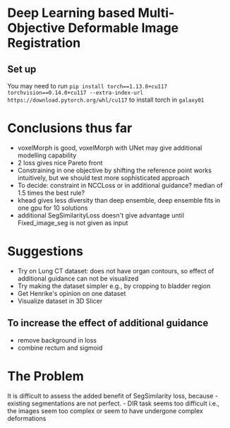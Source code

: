 # Deep Learning based Multi-Objective Deformable Image Registration
## Set up
You may need to run `pip install torch==1.13.0+cu117 torchvision==0.14.0+cu117 --extra-index-url https://download.pytorch.org/whl/cu117` to install torch in `galaxy01`


# Conclusions thus far
- voxelMorph is good, voxelMorph with UNet may give additional modelling capability
- 2 loss gives nice Pareto front
- Constraining in one objective by shifting the reference point works intuitively, but we should test more sophisticated approach
- To decide: constraint in NCCLoss or in additional guidance? median of 1.5 times the best rule?
- khead gives less diversity than deep ensemble, deep ensemble fits in one gpu for 10 solutions
- additional SegSimilarityLoss doesn't give advantage until Fixed_image_seg is not given as input

# Suggestions
- Try on Lung CT dataset: does not have organ contours, so effect of additional guidance can not be visualized
- Try making the dataset simpler e.g., by cropping to bladder region
- Get Henrike's opinion on one dataset
- Visualize dataset in 3D Slicer

## To increase the effect of additional guidance
- remove background in loss
- combine rectum and sigmoid

# The Problem
It is difficult to assess the added benefit of SegSimilarity loss, because
    - existing segmentations are not perfect.
    - DIR task seems too difficult i.e., the images seem too complex or seem to have undergone complex deformations